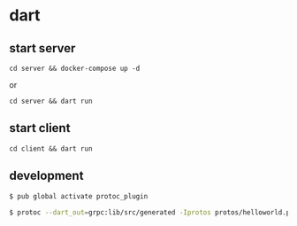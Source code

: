 # dart

## start server

```
cd server && docker-compose up -d
```

or

```
cd server && dart run
```

## start client

```
cd client && dart run
```

## development

```sh
$ pub global activate protoc_plugin
```

```sh
$ protoc --dart_out=grpc:lib/src/generated -Iprotos protos/helloworld.proto
```
